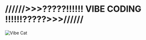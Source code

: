 # //////>>>?????!!!!!! VIBE CODING !!!!!!?????>>>//////


![Vibe Cat](./mnt/data/vibecode_cat.gif)

